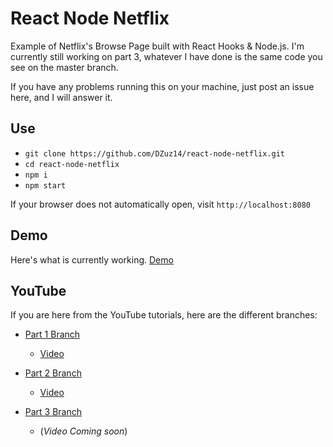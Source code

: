 # React Node Netflix

Example of Netflix's Browse Page built with React Hooks & Node.js. I'm currently still working on part 3, whatever I have done is the same code you see on the master branch.

If you have any problems running this on your machine, just post an issue here, and I will answer it.

## Use

- `git clone https://github.com/DZuz14/react-node-netflix.git`
- `cd react-node-netflix`
- `npm i`
- `npm start`

If your browser does not automatically open, visit `http://localhost:8080`

## Demo

Here's what is currently working. [Demo](https://dzuz14.github.io/react-node-netflix/)

## YouTube

If you are here from the YouTube tutorials, here are the different branches:

- [Part 1 Branch](https://github.com/DZuz14/react-node-netflix/tree/part-1) 
  - [Video](https://www.youtube.com/watch?v=5FfZkowBz-s)

- [Part 2 Branch](https://github.com/DZuz14/react-node-netflix/tree/part-2) 
  - [Video](https://www.youtube.com/watch?v=NHFZvwDO8e0)

- [Part 3 Branch](https://github.com/DZuz14/react-node-netflix/tree/part-3) 
  - (*Video Coming soon*)
